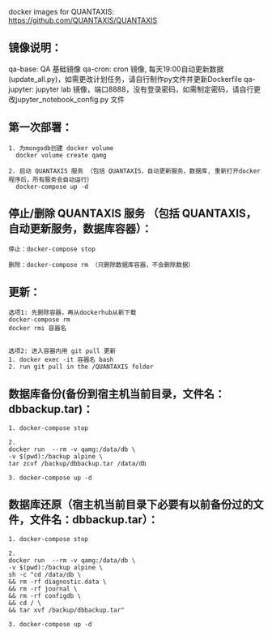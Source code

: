 docker images for QUANTAXIS: https://github.com/QUANTAXIS/QUANTAXIS

## 镜像说明：
qa-base: QA 基础镜像
qa-cron: cron 镜像, 每天19:00自动更新数据(update_all.py)，如需更改计划任务，请自行制作py文件并更新Dockerfile
qa-jupyter: jupyter lab 镜像，端口8888，没有登录密码，如需制定密码，请自行更改jupyter_notebook_config.py 文件


## 第一次部署：
```
1. 为mongodb创建 docker volume
  docker volume create qamg

2. 启动 QUANTAXIS 服务 （包括 QUANTAXIS，自动更新服务，数据库, 重新打开docker程序后，所有服务会自动运行）
  docker-compose up -d
```

## 停止/删除 QUANTAXIS 服务 （包括 QUANTAXIS，自动更新服务，数据库容器）：
```
停止：docker-compose stop

删除：docker-compose rm （只删除数据库容器，不会删除数据）
```

## 更新：
```
选项1: 先删除容器，再从dockerhub从新下载
docker-compose rm
docker rmi 容器名


选项2: 进入容器内用 git pull 更新
1. docker exec -it 容器名 bash
2. run git pull in the /QUANTAXIS folder
```

## 数据库备份(备份到宿主机当前目录，文件名：dbbackup.tar)：
```
1. docker-compose stop

2.
docker run  --rm -v qamg:/data/db \
-v $(pwd):/backup alpine \
tar zcvf /backup/dbbackup.tar /data/db

3. docker-compose up -d
```

## 数据库还原（宿主机当前目录下必要有以前备份过的文件，文件名：dbbackup.tar）：
```
1. docker-compose stop

2.
docker run  --rm -v qamg:/data/db \
-v $(pwd):/backup alpine \
sh -c "cd /data/db \
&& rm -rf diagnostic.data \
&& rm -rf journal \
&& rm -rf configdb \
&& cd / \
&& tar xvf /backup/dbbackup.tar"

3. docker-compose up -d
```
